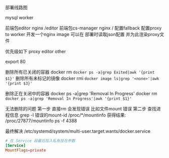 部署线路图

mysql
worker

前端包editor nginx /editor
前端包cs-manager nginx /
配置fallback
配置proxy to worker
开发一个nginx image 可以在 部署时读取json配置 并为此渲染proxy文件

优先级如下
proxy
editor
other  

export 80


删除所有已关闭的容器
docker rm `docker ps -a|grep Exited|awk '{print $1}'`
删除所有未标记的镜像
docker rmi `docker image ls|grep '<none>'|awk '{print $3}'`

删除正在关闭中的容器
docker ps -a|grep 'Removal In Progress'
docker rm `docker ps -a|grep 'Removal In Progress'|awk '{print $1}'`

无法删除的问题
第一步 直接rm 会发现错误 比如文件mount 错误
第二步 查找进程信息
grep -l 错误的mount-id /proc/*/mountinfo
获得结果: /proc/27877/mountinfo
ps -f 4388


最终解决 /etc/systemd/system/multi-user.target.wants/docker.service
```conf
# 在 Service 段最后加入私有挂在参数
[Service]
MountFlags=private
```